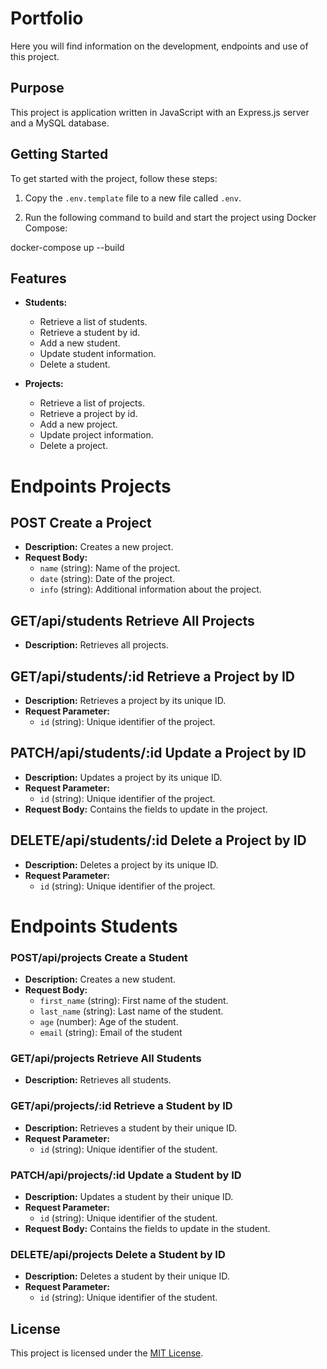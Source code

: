 # Portfolio

Here you will find information on the development, endpoints and use of this project.

## Purpose

This project is application written in JavaScript with an Express.js server and a MySQL database.

## Getting Started

To get started with the project, follow these steps:

1. Copy the `.env.template` file to a new file called `.env`.

2. Run the following command to build and start the project using Docker Compose:
   
docker-compose up --build


## Features

- **Students:**

  - Retrieve a list of students.
  - Retrieve a student by id.
  - Add a new student.
  - Update student information.
  - Delete a student.

- **Projects:**

  - Retrieve a list of projects.
  - Retrieve a project by id.
  - Add a new project.
  - Update project information.
  - Delete a project.


# Endpoints Projects


## POST Create a Project

- **Description:** Creates a new project.
- **Request Body:**
  - `name` (string): Name of the project.
  - `date` (string): Date of the project.
  - `info` (string): Additional information about the project.

## GET/api/students Retrieve All Projects

- **Description:** Retrieves all projects.

## GET/api/students/:id Retrieve a Project by ID

- **Description:** Retrieves a project by its unique ID.
- **Request Parameter:**
  - `id` (string): Unique identifier of the project.

## PATCH/api/students/:id Update a Project by ID

- **Description:** Updates a project by its unique ID.
- **Request Parameter:**
  - `id` (string): Unique identifier of the project.
- **Request Body:** Contains the fields to update in the project.

## DELETE/api/students/:id Delete a Project by ID

- **Description:** Deletes a project by its unique ID.
- **Request Parameter:**
  - `id` (string): Unique identifier of the project.


# Endpoints Students

### POST/api/projects Create a Student

- **Description:** Creates a new student.
- **Request Body:**
  - `first_name` (string): First name of the student.
  - `last_name` (string): Last name of the student.
  - `age` (number): Age of the student.
  - `email` (string): Email of the student


### GET/api/projects Retrieve All Students

- **Description:** Retrieves all students.

### GET/api/projects/:id Retrieve a Student by ID

- **Description:** Retrieves a student by their unique ID.
- **Request Parameter:**
  - `id` (string): Unique identifier of the student.

### PATCH/api/projects/:id Update a Student by ID

- **Description:** Updates a student by their unique ID.
- **Request Parameter:**
  - `id` (string): Unique identifier of the student.
- **Request Body:** Contains the fields to update in the student.

### DELETE/api/projects Delete a Student by ID

- **Description:** Deletes a student by their unique ID.
- **Request Parameter:**
  - `id` (string): Unique identifier of the student.


## License

This project is licensed under the [MIT License](LICENSE).
